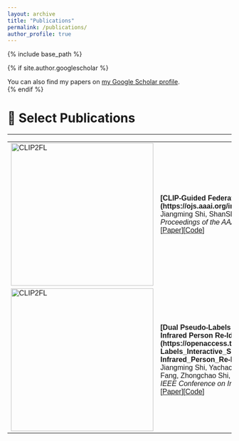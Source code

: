 ```yaml
---
layout: archive
title: "Publications"
permalink: /publications/
author_profile: true
---
```


{% include base_path %}

{% if site.author.googlescholar %}
  <div class="wordwrap">You can also find my papers on <a href="{{site.author.googlescholar}}">my Google Scholar profile</a>.</div>
{% endif %}

📝 Select Publications
======
<font face="helvetica, ariel, &#39;sans serif&#39;">
        <table cellspacing="0" cellpadding="0" class="noBorder">
            <tbody>
              <tr>
                <td class="noBorder" width="40%">
                    <img width="320" src="{{ base_path }}/images/CLIP2FL.png" alt="CLIP2FL" style="border:0px">
                </td>
                <td>
                  <b>[CLIP-Guided Federated Learning on Heterogeneous and Long-Tailed Data](https://ojs.aaai.org/index.php/AAAI/article/view/29416)</b>
                  <br>
                  Jiangming Shi, ShanShan Zheng, Xiangbo Yin, Yang Lu, Yuan Xie, Yanyun Qu
                  <br>
                  <em> Proceedings of the AAAI Conference on Artificial Intelligence (AAAI 2024)</em>
                  <br>
                  [<a href="https://ojs.aaai.org/index.php/AAAI/article/view/29416">Paper</a>][<a href="https://github.com/shijiangming1/CLIP2FL">Code</a>]
                </td>
              </tr>
              <hr>
              <tr>
                <td class="noBorder" width="40%">
                    <img width="320" src="{{ base_path }}/images/DPIS.png" alt="CLIP2FL" style="border:0px">
                </td>
                <td>
                  <b>[Dual Pseudo-Labels Interactive Self-Training for Semi-Supervised Visible-Infrared Person Re-Identification](https://openaccess.thecvf.com/content/ICCV2023/papers/Shi_Dual_Pseudo-Labels_Interactive_Self-Training_for_Semi-Supervised_Visible-Infrared_Person_Re-Identification_ICCV_2023_paper.pdf)</b>
                  <br>
                  Jiangming Shi, Yachao Zhang, Xiangbo Yin, Yuan Xie, Zhizhong Zhang, Jianping Fang, Zhongchao Shi, Yanyun Qu
                  <br>
                  <em> IEEE Conference on International Conference on Computer Vision (ICCV 2023) </em>
                  <br>
                  [<a href="https://openaccess.thecvf.com/content/ICCV2023/papers/Shi_Dual_Pseudo-Labels_Interactive_Self-Training_for_Semi-Supervised_Visible-Infrared_Person_Re-Identification_ICCV_2023_paper.pdf">Paper</a>][<a href="https://github.com/shijiangming1/DPIS">Code</a>]
                </td>
              </tr>            
            </tbody>
          </table>
</font>


<!-- {% for post in site.publications reversed %}
  {% include archive-single.html %}
{% endfor %} --> 
